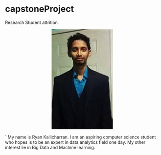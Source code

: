 # capstoneProject
Research Student attrition


<p align="center">
  <img src="https://github.com/ryankall/capstoneProject/blob/master/file_thumb.jpg" width="200"/>
</p>
`
My name is Ryan Kallicharran. I am an aspiring 
computer science student who hopes is to be an 
expert in data analytics field one day. My other 
interest lie in Big Data and Machine learning. 
`


